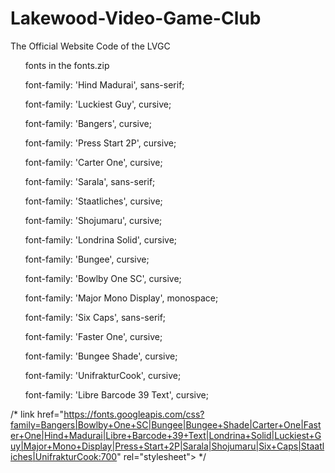 # Lakewood-Video-Game-Club
The Official Website Code of the LVGC

<ol> fonts in the fonts.zip </ol>
<ol>font-family: 'Hind Madurai', sans-serif;</ol>
<ol>font-family: 'Luckiest Guy', cursive;</ol>
<ol>font-family: 'Bangers', cursive;</ol>
<ol>font-family: 'Press Start 2P', cursive;</ol>
<ol>font-family: 'Carter One', cursive;</ol>
<ol>font-family: 'Sarala', sans-serif;</ol>
<ol>font-family: 'Staatliches', cursive;</ol>
<ol>font-family: 'Shojumaru', cursive;</ol>
<ol>font-family: 'Londrina Solid', cursive;</ol>
<ol>font-family: 'Bungee', cursive;</ol>
<ol>font-family: 'Bowlby One SC', cursive;</ol>
<ol>font-family: 'Major Mono Display', monospace;</ol>
<ol>font-family: 'Six Caps', sans-serif;</ol>
<ol>font-family: 'Faster One', cursive;</ol>
<ol>font-family: 'Bungee Shade', cursive;</ol>
<ol>font-family: 'UnifrakturCook', cursive;</ol>
<ol>font-family: 'Libre Barcode 39 Text', cursive;</ol>

/* link href="https://fonts.googleapis.com/css?family=Bangers|Bowlby+One+SC|Bungee|Bungee+Shade|Carter+One|Faster+One|Hind+Madurai|Libre+Barcode+39+Text|Londrina+Solid|Luckiest+Guy|Major+Mono+Display|Press+Start+2P|Sarala|Shojumaru|Six+Caps|Staatliches|UnifrakturCook:700" rel="stylesheet"> */
